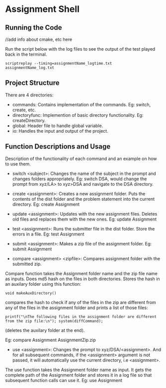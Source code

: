 # Assignment Shell

## Running the Code

//add info about cmake, etc here

Run the script below with the log files to see the output of the test played back in the terminal.

`scriptreplay --timing=assignmentName_logtime.txt assignmentName_log.txt`

## Project Structure

There are 4 directories:
* commands: Contains implementation of the commands. Eg: switch, create, etc.
* directoryfunc: Implemention of basic directory functionality. Eg: createDirectory.
* global: Header file to handle global variable.
* io: Handles the input and output of the project.

## Function Descriptions and Usage

Description of the functionality of each command and an example on how to use them.

* switch \<subject\>:  Changes the name of the subject  in  the  prompt  and  changes folders  appropriately.
Eg: switch DSA, would change the prompt from xyz/LA> to xyz>DSA and navigate to the DSA directory.

* create \<assignment\>:   Creates  a  new  assignment folder. Puts the contents of the dist folder and the problem statement into the current directory.
Eg: create Assignment

* update \<assignment\>:   Updates with the new assignment files. Deletes old files and replaces them with the new ones.
Eg: update Assignment

* test  \<assignment\>:  Runs the submitter file in the  dist  folder.   Store  the  errors in a file.
Eg: test Assignment

* submit  \<assignment\>: Makes a zip file of the assignment folder.
Eg: submit Assignment

* compare \<assignment\> \<zipfile\>: Compares assignment folder with the submitted zip. 

Compare function takes the Assignment folder name and the zip file name as inputs. Does md5 hash on the files in both directories. Stores the hash in an auxilary folder using this function:

`void makeAuxDirectory()`

compares the hash to check if any of the files in the zip are different from any of the files in the assignment folder and prints a list of those files:

`printf("\nThe following files in the assignment folder are different from the zip file:\n");
    system(diffCommand);`
    
(deletes the auxilary folder at the end).

Eg: compare Assignment AssignmentZip.zip

* use \<assignment\>: Changes the prompt to xyz/DSA/\<assignment\>. And for all subsequent commands, if the \<assignment\> argument is not passed, it will automatically use the current directory, i.e \<assignment\>.

The use function takes the Assignment folder name as input. It gets the complete path of the Assignment folder and stores it in a log file so that subsequent function calls can use it.
Eg: use Assignment

